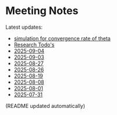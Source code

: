 # Meeting Notes

Latest updates:

<!-- DAILY_NOTES:START -->
- [simulation for convergence rate of theta](simulation%20for%20convergence%20rate%20of%20theta.md)
- [Research Todo's](Research%20Todo%27s.md)
- [2025-09-04](2025-09-04.md)
- [2025-09-03](2025-09-03.md)
- [2025-08-27](2025-08-27.md)
- [2025-08-26](2025-08-26.md)
- [2025-08-19](2025-08-19.md)
- [2025-08-08](2025-08-08.md)
- [2025-08-01](2025-08-01.md)
- [2025-07-31](2025-07-31.md)
<!-- DAILY_NOTES:END -->

(README updated automatically)

